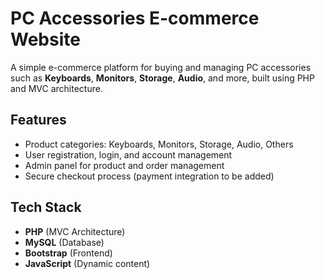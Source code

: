 # PC Accessories E-commerce Website

A simple e-commerce platform for buying and managing PC accessories such as **Keyboards**, **Monitors**, **Storage**, **Audio**, and more, built using PHP and MVC architecture.

## Features

- Product categories: Keyboards, Monitors, Storage, Audio, Others
- User registration, login, and account management
- Admin panel for product and order management
- Secure checkout process (payment integration to be added)

## Tech Stack

- **PHP** (MVC Architecture)
- **MySQL** (Database)
- **Bootstrap** (Frontend)
- **JavaScript** (Dynamic content)
